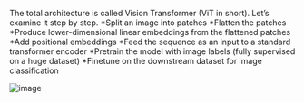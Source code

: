 The total architecture is called Vision Transformer (ViT in short). Let’s examine it step by step.
*Split an image into patches
*Flatten the patches
*Produce lower-dimensional linear embeddings from the flattened patches
*Add positional embeddings
*Feed the sequence as an input to a standard transformer encoder
*Pretrain the model with image labels (fully supervised on a huge dataset)
*Finetune on the downstream dataset for image classification

![image](https://github.com/vnlvi2k3/ViT/assets/139733764/a3159668-a944-4f6b-ba66-603a9653d37e)

